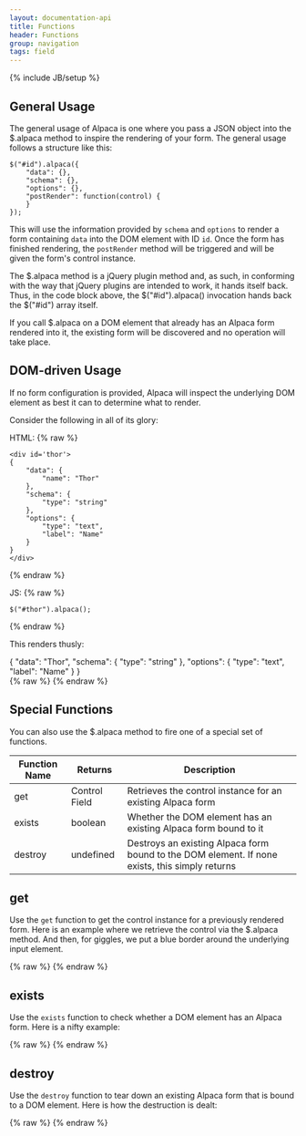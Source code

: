 ```yaml
---
layout: documentation-api
title: Functions
header: Functions
group: navigation
tags: field
---
```

{% include JB/setup %}

## General Usage

The general usage of Alpaca is one where you pass a JSON object into the $.alpaca method to inspire the rendering
of your form.  The general usage follows a structure like this:

````
$("#id").alpaca({
    "data": {},
    "schema": {},
    "options": {},
    "postRender": function(control) {
    }
});
````

This will use the information provided by <code>schema</code> and <code>options</code> to render a form containing
<code>data</code> into the DOM element with ID <code>id</code>.  Once the form has finished rendering, the
<code>postRender</code> method will be triggered and will be given the form's control instance.

The $.alpaca method is a jQuery plugin method and, as such, in conforming with the way that jQuery plugins are
intended to work, it hands itself back.  Thus, in the code block above, the $("#id").alpaca() invocation hands back
the $("#id") array itself.

If you call $.alpaca on a DOM element that already has an Alpaca form rendered into it, the existing form will be
discovered and no operation will take place.

## DOM-driven Usage

If no form configuration is provided, Alpaca will inspect the underlying DOM element as best it can to determine what
to render.

Consider the following in all of its glory:

HTML:
{% raw %}
````
<div id='thor'>
{
    "data": {
        "name": "Thor"
    },
    "schema": {
        "type": "string"
    },
    "options": {
        "type": "text",
        "label": "Name"
    }
}
</div>
````
{% endraw %}


JS:
{% raw %}
````
$("#thor").alpaca();
````
{% endraw %}

This renders thusly:

<div id='thor'>
{
    "data": "Thor",
    "schema": {
        "type": "string"
    },
    "options": {
        "type": "text",
        "label": "Name"
    }
}
</div>
{% raw %}
<script type="text/javascript" id="thor-script">
$("#thor").alpaca();
</script>
{% endraw %}



## Special Functions

You can also use the $.alpaca method to fire one of a special set of functions.

<table class="table table-bordered table-hover">
    <thead>
        <tr>
            <th>Function Name</th>
            <th>Returns</th>
            <th>Description</th>
        </tr>
    </thead>
    <tbody>
        <tr>
            <td>get</td>
            <td>Control Field</td>
            <td>Retrieves the control instance for an existing Alpaca form</td>
        </tr>
        <tr>
            <td>exists</td>
            <td>boolean</td>
            <td>Whether the DOM element has an existing Alpaca form bound to it</td>
        </tr>
        <tr>
            <td>destroy</td>
            <td>undefined</td>
            <td>Destroys an existing Alpaca form bound to the DOM element.  If none exists, this simply returns</td>
        </tr>
    </tbody>
</table>

## get

Use the <code>get</code> function to get the control instance for a previously rendered form.
Here is an example where we retrieve the control via the $.alpaca method.
And then, for giggles, we put a blue border around the underlying input element.

<div id="field2"></div>
{% raw %}
<script type="text/javascript" id="field2-script">
$("#field2").alpaca({
    "data": "Hello World",
    "postRender": function() {
        var control = $("#field2").alpaca("get");
        control.getControlEl().css("border", "5px blue solid");
    }
})
</script>
{% endraw %}

## exists

Use the <code>exists</code> function to check whether a DOM element has an Alpaca form.
Here is a nifty example:

<div id="field3"></div>
{% raw %}
<script type="text/javascript" id="field3-script">
$("#field3").alpaca({
    "data": "Hello World",
    "postRender": function() {
        var exists = $("#field3").alpaca("exists"); // true
    }
})
</script>
{% endraw %}

## destroy

Use the <code>destroy</code> function to tear down an existing Alpaca form that is bound to a DOM element.
Here is how the destruction is dealt:

<div id="field4"></div>
{% raw %}
<script type="text/javascript" id="field4-script">
$("#field4").alpaca({
    "data": "Hello World",
    "postRender": function() {
        $("#field4").alpaca("destroy");
    }
})
</script>
{% endraw %}

